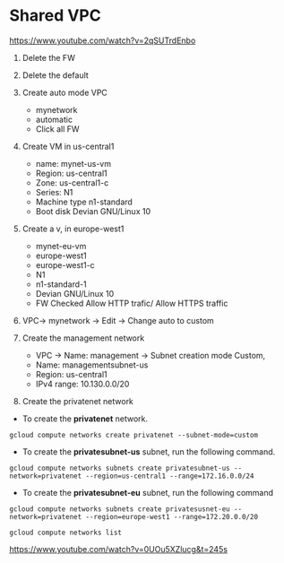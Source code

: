 # Shared VPC

https://www.youtube.com/watch?v=2qSUTrdEnbo

1. Delete the FW
2. Delete the default
3. Create auto mode VPC

   - mynetwork
   - automatic
   - Click all FW

4. Create VM in us-central1

   - name: mynet-us-vm
   - Region: us-central1
   - Zone: us-central1-c
   - Series: N1
   - Machine type n1-standard
   - Boot disk Devian GNU/Linux 10

5. Create a v, in europe-west1

   - mynet-eu-vm
   - europe-west1
   - europe-west1-c
   - N1
   - n1-standard-1
   - Devian GNU/Linux 10
   - FW Checked Allow HTTP trafic/ Allow HTTPS traffic

6. VPC-> mynetwork -> Edit -> Change auto to custom

7. Create the management network

   - VPC -> Name: management -> Subnet creation mode Custom,
   - Name: managementsubnet-us
   - Region: us-central1
   - IPv4 range: 10.130.0.0/20

8. Create the privatenet network

- To create the **privatenet** network.

```
gcloud compute networks create privatenet --subnet-mode=custom
```

- To create the **privatesubnet-us** subnet, run the following command.

```
gcloud compute networks subnets create privatesubnet-us --network=privatenet --region=us-central1 --range=172.16.0.0/24
```

- To create the **privatesubnet-eu** subnet, run the following command

```
gcloud compute networks subnets create privatesusnet-eu --network=privatenet --region=europe-west1 --range=172.20.0.0/20
```

```
gcloud compute networks list
```

https://www.youtube.com/watch?v=0UOu5XZlucg&t=245s
